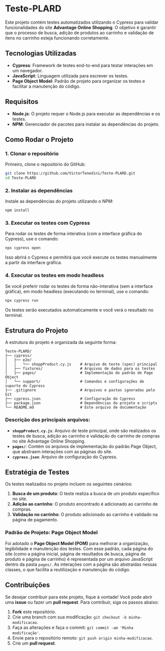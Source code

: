 
# Teste-PLARD

Este projeto contém testes automatizados utilizando o Cypress para validar funcionalidades do site **Advantage Online Shopping**. O objetivo é garantir que o processo de busca, adição de produtos ao carrinho e validação de itens no carrinho esteja funcionando corretamente.

## Tecnologias Utilizadas

- **Cypress**: Framework de testes end-to-end para testar interações em um navegador.
- **JavaScript**: Linguagem utilizada para escrever os testes.
- **Page Object Model**: Padrão de projeto para organizar os testes e facilitar a manutenção do código.

## Requisitos

- **Node.js**: O projeto requer o Node.js para executar as dependências e os testes.
- **NPM**: Gerenciador de pacotes para instalar as dependências do projeto.

## Como Rodar o Projeto

### 1. Clonar o repositório

Primeiro, clone o repositório do GitHub:

```bash
git clone https://github.com/VictorTenedini/Teste-PLARD.git
cd Teste-PLARD
```

### 2. Instalar as dependências

Instale as dependências do projeto utilizando o NPM:

```bash
npm install
```

### 3. Executar os testes com Cypress

Para rodar os testes de forma interativa (com a interface gráfica do Cypress), use o comando:

```bash
npx cypress open
```

Isso abrirá o Cypress e permitirá que você execute os testes manualmente a partir da interface gráfica.

### 4. Executar os testes em modo headless

Se você preferir rodar os testes de forma não-interativa (sem a interface gráfica), em modo headless (executando no terminal), use o comando:

```bash
npx cypress run
```

Os testes serão executados automaticamente e você verá o resultado no terminal.

## Estrutura do Projeto

A estrutura do projeto é organizada da seguinte forma:

```
Teste-PLARD/
├── cypress/
│   ├── e2e/
│   │   └── shoppProduct.cy.js    # Arquivo de teste (spec) principal
│   ├── fixtures/                 # Arquivos de dados para os testes
│   ├── pages/                    # Implementação do padrão de Page Object
│   └── support/                  # Comandos e configurações de suporte do Cypress
├── .gitignore                    # Arquivos e pastas ignoradas pelo Git
├── cypress.json                  # Configuração do Cypress
├── package.json                  # Dependências do projeto e scripts
└── README.md                     # Este arquivo de documentação
```

### Descrição dos principais arquivos:

- **`shoppProduct.cy.js`**: Arquivo de teste principal, onde são realizados os testes de busca, adição ao carrinho e validação do carrinho de compras no site Advantage Online Shopping.
- **`pages/`**: Contém os arquivos de implementação do padrão Page Object, que abstraem interações com as páginas do site.
- **`cypress.json`**: Arquivo de configuração do Cypress.

## Estratégia de Testes

Os testes realizados no projeto incluem os seguintes cenários:

1. **Busca de um produto**: O teste realiza a busca de um produto específico no site.
2. **Adição ao carrinho**: O produto encontrado é adicionado ao carrinho de compras.
3. **Validação no carrinho**: O produto adicionado ao carrinho é validado na página de pagamento.

### Padrão de Projeto: Page Object Model

Foi adotado o **Page Object Model (POM)** para melhorar a organização, legibilidade e manutenção dos testes. Com esse padrão, cada página do site (como a página inicial, página de resultados de busca, página de produto e página de carrinho) é representada por um arquivo JavaScript dentro da pasta `pages/`. As interações com a página são abstraídas nessas classes, o que facilita a reutilização e manutenção do código.

## Contribuições

Se desejar contribuir para este projeto, fique à vontade! Você pode abrir uma **issue** ou fazer um **pull request**. Para contribuir, siga os passos abaixo:

1. **Fork** este repositório.
2. Crie uma branch com sua modificação: `git checkout -b minha-modificacao`.
3. Faça as alterações e faça o commit: `git commit -am 'Minha modificação'`.
4. Envie para o repositório remoto: `git push origin minha-modificacao`.
5. Crie um **pull request**.
